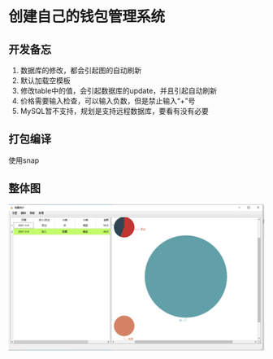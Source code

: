 # 创建自己的钱包管理系统
## 开发备忘
1. 数据库的修改，都会引起图的自动刷新
2. 默认加载空模板
3. 修改table中的值，会引起数据库的update，并且引起自动刷新
4. 价格需要输入检查，可以输入负数，但是禁止输入“+”号
5. MySQL暂不支持，规划是支持远程数据库，要看有没有必要

## 打包编译
使用snap

## 整体图
![整体图](./img/整体图.png)